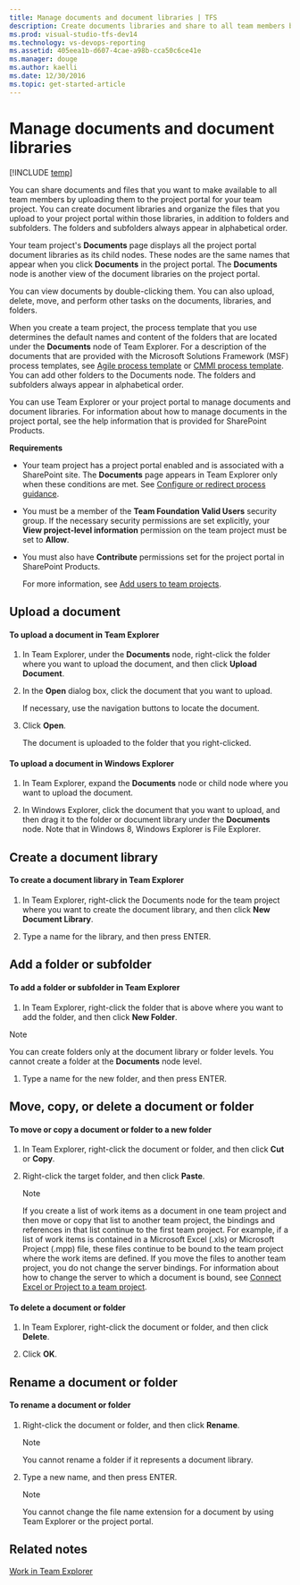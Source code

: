 ```yaml
---
title: Manage documents and document libraries | TFS
description: Create documents libraries and share to all team members by uploading them to the project portal for the team project - Team Foundation Server (TFS)
ms.prod: visual-studio-tfs-dev14
ms.technology: vs-devops-reporting
ms.assetid: 405eea1b-d607-4cae-a98b-cca50c6ce41e
ms.manager: douge
ms.author: kaelli
ms.date: 12/30/2016
ms.topic: get-started-article
---
```


# Manage documents and document libraries

[!INCLUDE [temp](../_shared/tfs-header-17-15.md)]

You can share documents and files that you want to make available to all team members by uploading them to the project portal for your team project. You can create document libraries and organize the files that you upload to your project portal within those libraries, in addition to folders and subfolders. The folders and subfolders always appear in alphabetical order.  
  
 Your team project's **Documents** page displays all the project portal document libraries as its child nodes. These nodes are the same names that appear when you click **Documents** in the project portal. The **Documents** node is another view of the document libraries on the project portal.  
  
 You can view documents by double-clicking them. You can also upload, delete, move, and perform other tasks on the documents, libraries, and folders.  
  
 When you create a team project, the process template that you use determines the default names and content of the folders that are located under the **Documents** node of Team Explorer. For a description of the documents that are provided with the Microsoft Solutions Framework (MSF) process templates, see [Agile process template](../../work/guidance/agile-process.md) or [CMMI process template](../../work/guidance/cmmi-process.md). You can add other folders to the Documents node. The folders and subfolders always appear in alphabetical order.  
  
 You can use Team Explorer or your project portal to manage documents and document libraries. For information about how to manage documents in the project portal, see the help information that is provided for SharePoint Products.  
  
 **Requirements**  
  
-   Your team project has a project portal enabled and is associated with a SharePoint site. The **Documents** page appears in Team Explorer only when these conditions are met. See [Configure or redirect process guidance](configure-or-redirect-process-guidance.md).  
  
-   You must be a member of the **Team Foundation Valid Users** security group. If the necessary security permissions are set explicitly, your **View project-level information** permission on the team project must be set to **Allow**.  
  
-   You must also have **Contribute** permissions set for the project portal in SharePoint Products.  
  
     For more information, see [Add users to team projects](../../accounts/add-users.md).  
  
##  <a name="TE_Uploading"></a> Upload a document  
  
#### To upload a document in Team Explorer  
  
1.  In Team Explorer, under the **Documents** node, right-click the folder where you want to upload the document, and then click **Upload Document**.  
  
2.  In the **Open** dialog box, click the document that you want to upload.  
  
     If necessary, use the navigation buttons to locate the document.  
  
3.  Click **Open**.  
  
     The document is uploaded to the folder that you right-clicked.  
  
#### To upload a document in Windows Explorer  
  
1.  In Team Explorer, expand the **Documents** node or child node where you want to upload the document.  
  
2.  In Windows Explorer, click the document that you want to upload, and then drag it to the folder or document library under the **Documents** node. Note that in Windows 8, Windows Explorer is File Explorer.  
  
##  <a name="TE_CreatingLibrary"></a> Create a document library  
  
#### To create a document library in Team Explorer  
  
1.  In Team Explorer, right-click the Documents node for the team project where you want to create the document library, and then click **New Document Library**.  
  
2.  Type a name for the library, and then press ENTER.  
  
##  <a name="TE_Adding"></a> Add a folder or subfolder  
  
#### To add a folder or subfolder in Team Explorer  
  
1.  In Team Explorer, right-click the folder that is above where you want to add the folder, and then click **New Folder**.  
  
> [!NOTE]
>  You can create folders only at the document library or folder levels. You cannot create a folder at the **Documents** node level.  
  
1.  Type a name for the new folder, and then press ENTER.  
  
##  <a name="TE_Moving"></a> Move, copy, or delete a document or folder  
  
#### To move or copy a document or folder to a new folder  
  
1.  In Team Explorer, right-click the document or folder, and then click **Cut** or **Copy**.  
  
2.  Right-click the target folder, and then click **Paste**.  
  
    > [!NOTE]
    >  If you create a list of work items as a document in one team project and then move or copy that list to another team project, the bindings and references in that list continue to the first team project. For example, if a list of work items is contained in a Microsoft Excel (.xls) or Microsoft Project (.mpp) file, these files continue to be bound to the team project where the work items are defined. If you move the files to another team project, you do not change the server bindings. For information about how to change the server to which a document is bound, see [Connect Excel or Project to a team project](../../connect/connect-team-projects.md).  
  
#### To delete a document or folder  
  
1.  In Team Explorer, right-click the document or folder, and then click **Delete**.  
  
2.  Click **OK**.  
  
##  <a name="TE_Renaming"></a> Rename a document or folder  
  
#### To rename a document or folder  
  
1.  Right-click the document or folder, and then click **Rename**.  
  
    > [!NOTE]
    >  You cannot rename a folder if it represents a document library.  
  
2.  Type a new name, and then press ENTER.  
  
    > [!NOTE]
    >  You cannot change the file name extension for a document by using Team Explorer or the project portal.  
  
## Related notes  
 [Work in Team Explorer](../../connect/work-team-explorer.md)